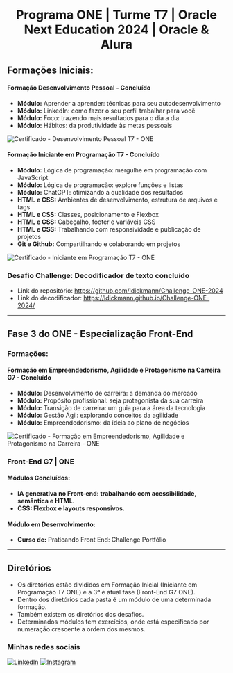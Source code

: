 <h1 align="center">Programa ONE | Turme T7 | Oracle Next Education 2024 | Oracle & Alura</h1>

## Formações Iniciais: 

#### Formação Desenvolvimento Pessoal - Concluído

* **Módulo:** Aprender a aprender: técnicas para seu autodesenvolvimento
* **Módulo:** LinkedIn: como fazer o seu perfil trabalhar para você
* **Módulo:** Foco: trazendo mais resultados para o dia a dia
* **Módulo:** Hábitos: da produtividade às metas pessoais

![Certificado - Desenvolvimento Pessoal T7 - ONE](https://github.com/user-attachments/assets/c37b84b3-7067-4920-b85d-22992ada4e6d)

#### Formação Iniciante em Programação T7 - Concluído

* **Módulo:** Lógica de programação: mergulhe em programação com JavaScript
* **Módulo:** Lógica de programação: explore funções e listas
* **Módulo:** ChatGPT: otimizando a qualidade dos resultados
* **HTML e CSS:** Ambientes de desenvolvimento, estrutura de arquivos e tags
* **HTML e CSS:** Classes, posicionamento e Flexbox
* **HTML e CSS:** Cabeçalho, footer e variáveis CSS
* **HTML e CSS:** Trabalhando com responsividade e publicação de projetos
* **Git e Github:** Compartilhando e colaborando em projetos

![Certificado - Iniciante em Programação T7 - ONE](https://github.com/user-attachments/assets/63911ef5-63d2-402f-b31b-d79784d81f29)


### Desafio Challenge: Decodificador de texto concluído

- Link do repositório: https://github.com/ldickmann/Challenge-ONE-2024
- Link do decodificador: https://ldickmann.github.io/Challenge-ONE-2024/

---

## Fase 3 do ONE - Especialização Front-End

### Formações:

#### Formação em Empreendedorismo, Agilidade e Protagonismo na Carreira G7 - Concluído

* **Módulo:** Desenvolvimento de carreira: a demanda do mercado
* **Módulo:** Propósito profissional: seja protagonista da sua carreira
* **Módulo:** Transição de carreira: um guia para a área da tecnologia
* **Módulo:** Gestão Ágil: explorando conceitos da agilidade
* **Módulo:** Empreendedorismo: da ideia ao plano de negócios

![Certificado - Formação em Empreendedorismo,  Agilidade e Protagonismo na Carreira - ONE](https://github.com/user-attachments/assets/8c9ef3d4-0299-48af-9fb6-f21881f4b0a4)

### Front-End G7 | ONE

#### Módulos Concluídos:

* **IA generativa no Front-end: trabalhando com acessibilidade, semântica e HTML.**
* **CSS: Flexbox e layouts responsivos.**

#### Módulo em Desenvolvimento:

* **Curso de:** Praticando Front End: Challenge Portfólio

---

## Diretórios

* Os diretórios estão divididos em Formação Inicial (Iniciante em Programação T7 ONE) e a 3ª e atual fase (Front-End G7 ONE).
* Dentro dos diretórios cada pasta é um módulo de uma determinada formação.
* Também existem os diretórios dos desafios.
* Determinados módulos tem exercícios, onde está especificado por numeração crescente a ordem dos mesmos.

### Minhas redes sociais

[![LinkedIn](https://img.shields.io/badge/linkedin-%230077B5.svg?style=for-the-badge&logo=linkedin&logoColor=white)](https://linkedin.com/in/lucas-dickmann) [![Instagram](https://img.shields.io/badge/Instagram-%23E4405F.svg?style=for-the-badge&logo=Instagram&logoColor=white)](https://instagram.com/luksdickmann) 
